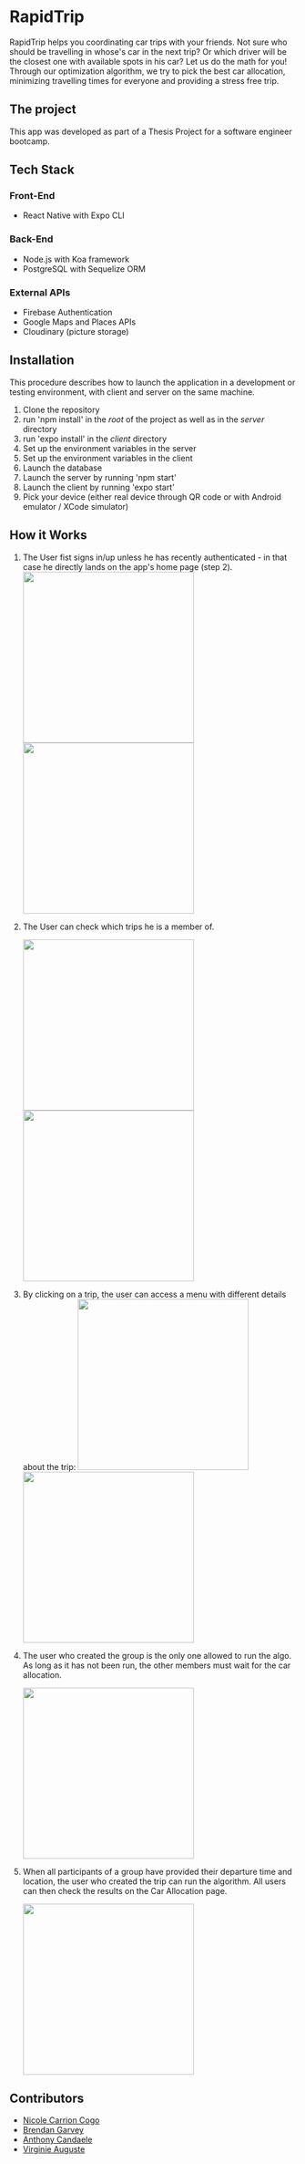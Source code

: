 # RapidTrip

RapidTrip helps you coordinating car trips with your friends. Not sure who should be travelling in whose's car in the next trip? Or which driver will be the closest one with available spots in his car? Let us do the math for you! Through our optimization algorithm, we try to pick the best car allocation, minimizing travelling times for everyone and providing a stress free trip.

## The project

This app was developed as part of a Thesis Project for a software engineer bootcamp.

## Tech Stack

### Front-End

- React Native with Expo CLI

### Back-End

- Node.js with Koa framework
- PostgreSQL with Sequelize ORM

### External APIs

- Firebase Authentication
- Google Maps and Places APIs
- Cloudinary (picture storage)

## Installation

This procedure describes how to launch the application in a development or testing environment, with client and server on the same machine.

1. Clone the repository
2. run 'npm install' in the _root_ of the project as well as in the _server_ directory
3. run 'expo install' in the _client_ directory
4. Set up the environment variables in the server
5. Set up the environment variables in the client
6. Launch the database
7. Launch the server by running 'npm start'
8. Launch the client by running 'expo start'
9. Pick your device (either real device through QR code or with Android emulator / XCode simulator)

## How it Works

1. The User fist signs in/up unless he has recently authenticated - in that case he directly lands on the app's home page (step 2).
   <img src="readme-images/02-login.png" width="300"/>
   <img src="readme-images/01-signup.png" width="300"/>

2. The User can check which trips he is a member of.

   <img src="readme-images/03-homepage.png" width="300"/>
   <img src="readme-images/09-profile.png" width="300"/>

3) By clicking on a trip, the user can access a menu with different details about the trip:
   <img src="readme-images/04-trip.png" width="300"/>
   <img src="readme-images/05-participants.png" width="300"/>

4) The user who created the group is the only one allowed to run the algo. As long as it has not been run, the other members must wait for the car allocation.

   <img src="readme-images/07-car-allocation.png" width="300"/>

5) When all participants of a group have provided their departure time and location, the user who created the trip can run the algorithm. All users can then check the results on the Car Allocation page.

   <img src="readme-images/08-car-allocation-result.png" width="300"/>

## Contributors

- [Nicole Carrion Cogo](https://github.com/nicolecogo)
- [Brendan Garvey](https://github.com/Brendan-G5)
- [Anthony Candaele](https://github.com/acandael)
- [Virginie Auguste](https://github.com/Sipann)
